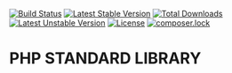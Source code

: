 [![Build Status](https://travis-ci.org/mhndev/php-std.svg?branch=master)](https://travis-ci.org/mhndev/php-std)
[![Latest Stable Version](https://poser.pugx.org/mhndev/php-std/v/stable)](https://packagist.org/packages/mhndev/php-std)
[![Total Downloads](https://poser.pugx.org/mhndev/php-std/downloads)](https://packagist.org/packages/mhndev/php-std)
[![Latest Unstable Version](https://poser.pugx.org/mhndev/php-std/v/unstable)](https://packagist.org/packages/mhndev/php-std)
[![License](https://poser.pugx.org/mhndev/php-std/license)](https://packagist.org/packages/mhndev/php-std)
[![composer.lock](https://poser.pugx.org/mhndev/php-std/composerlock)](https://packagist.org/packages/mhndev/php-std)

# PHP STANDARD LIBRARY
